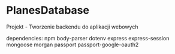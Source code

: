 # PlanesDatabase
Projekt - Tworzenie backendu do aplikacji webowych

dependencies:
    npm
    body-parser
    dotenv
    express
    express-session
    mongoose
    morgan
    passport
    passport-google-oauth2


    

